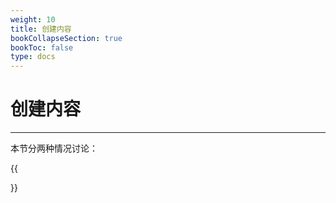 ```yaml
---
weight: 10
title: 创建内容
bookCollapseSection: true
bookToc: false
type: docs
---
```


# 创建内容

---

本节分两种情况讨论：

{{<section>}}
